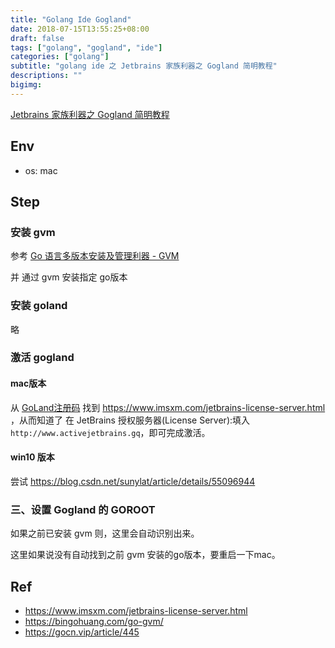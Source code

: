 ```yaml
---
title: "Golang Ide Gogland"
date: 2018-07-15T13:55:25+08:00
draft: false
tags: ["golang", "gogland", "ide"]
categories: ["golang"]
subtitle: "golang ide 之 Jetbrains 家族利器之 Gogland 简明教程"
descriptions: ""
bigimg:
---
```


[Jetbrains 家族利器之 Gogland 简明教程](https://gocn.vip/article/445)

## Env

- os: mac


## Step

### 安装 gvm

参考 
[Go 语言多版本安装及管理利器 - GVM](https://bingohuang.com/go-gvm/)

并 通过 gvm 安装指定 go版本

### 安装 goland

略

### 激活 gogland

#### mac版本
从 [GoLand注册码](https://blog.csdn.net/john_f_lau/article/details/78762330) 找到
 <https://www.imsxm.com/jetbrains-license-server.html>
，从而知道了 在 JetBrains 授权服务器(License Server):填入 `http://www.activejetbrains.gq`，即可完成激活。

#### win10 版本

尝试 <https://blog.csdn.net/sunylat/article/details/55096944>


### 三、设置 Gogland 的 GOROOT

如果之前已安装 gvm 则，这里会自动识别出来。

这里如果说没有自动找到之前 gvm 安装的go版本，要重启一下mac。




## Ref

- https://www.imsxm.com/jetbrains-license-server.html
- https://bingohuang.com/go-gvm/
- https://gocn.vip/article/445